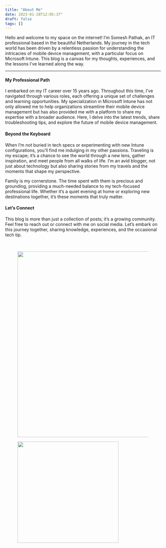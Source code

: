 ```yaml
---
title: "About Me"
date: 2023-01-28T12:05:37"
draft: false
tags: []
---
```


<p>Hello and welcome to my space on the internet! I’m Somesh Pathak, an IT professional based in the beautiful Netherlands. My journey in the tech world has been driven by a relentless passion for understanding the intricacies of mobile device management, with a particular focus on Microsoft Intune. This blog is a canvas for my thoughts, experiences, and the lessons I’ve learned along the way.</p><hr><h4 id="my-professional-path"><strong>My Professional Path</strong></h4><p>I embarked on my IT career over 15 years ago. Throughout this time, I’ve navigated through various roles, each offering a unique set of challenges and learning opportunities. My specialization in Microsoft Intune has not only allowed me to help organizations streamline their mobile device management but has also provided me with a platform to share my expertise with a broader audience. Here, I delve into the latest trends, share troubleshooting tips, and explore the future of mobile device management.</p><h4 id="beyond-the-keyboard"><strong>Beyond the Keyboard</strong></h4><p>When I’m not buried in tech specs or experimenting with new Intune configurations, you’ll find me indulging in my other passions. Traveling is my escape; it’s a chance to see the world through a new lens, gather inspiration, and meet people from all walks of life. I’m an avid blogger, not just about technology but also sharing stories from my travels and the moments that shape my perspective.</p><p>Family is my cornerstone. The time spent with them is precious and grounding, providing a much-needed balance to my tech-focused professional life. Whether it’s a quiet evening at home or exploring new destinations together, it’s these moments that truly matter.</p><h4 id="let%E2%80%99s-connect"><strong>Let’s Connect</strong></h4><p>This blog is more than just a collection of posts; it’s a growing community. Feel free to reach out or connect with me on social media. Let’s embark on this journey together, sharing knowledge, experiences, and the occasional tech tip.</p><p><br></p><figure class="kg-card kg-image-card"><img src="__GHOST_URL__/content/images/2024/02/image-9-1.png" class="kg-image" alt="" loading="lazy" width="600" height="600" srcset="__GHOST_URL__/content/images/2024/02/image-9-1.png 600w"></figure><figure class="kg-card kg-image-card"><img src="__GHOST_URL__/content/images/2024/02/official-contributor-modern-endpoint-management-gro-2.png" class="kg-image" alt="" loading="lazy" width="327" height="327"></figure>